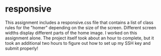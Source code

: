 # responsive

This assignment includes a responsive.css file that contains a list of class rules for the "homer" depending on the size of the screen. Different screen widths display different parts of the home image. I worked on this assignment alone. The project itself took about an hour to complete, but it took an additional two hours to figure out how to set up my SSH key and submit properly!

